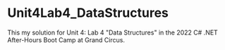 # Unit4Lab4_DataStructures
This my solution for Unit 4: Lab 4 "Data Structures" in the 2022 C# .NET After-Hours Boot Camp at Grand Circus.
